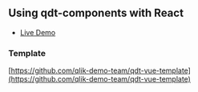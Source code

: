 ## Using qdt-components with React

- [Live Demo](https://qdt-apps.qlik.com/qdt-components/vue/index.html)

### Template
[https://github.com/qlik-demo-team/qdt-vue-template](https://github.com/qlik-demo-team/qdt-vue-template)
